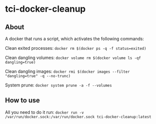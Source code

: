 # tci-docker-cleanup

## About

A docker that runs a script, which activates the following commands:

Clean exited processes:
```docker rm $(docker ps -q -f status=exited)```

Clean dangling volumes:
```docker volume rm $(docker volume ls -qf dangling=true)```

Clean dangling images:
```docker rmi $(docker images --filter "dangling=true" -q --no-trunc)```

System prune:
```docker system prune -a -f --volumes```

## How to use

All you need to do it run:
```docker run -v /var/run/docker.sock:/var/run/docker.sock tci-docker-cleanup:latest```
